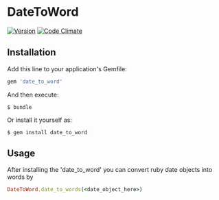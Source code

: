 # DateToWord

[![Version     ](https://img.shields.io/gem/v/date_to_word.svg?style=flat)](https://rubygems.org/gems/date_to_word)
[![Code Climate](https://codeclimate.com/github/nidhinnambiar/date_to_word/badges/gpa.svg)](https://codeclimate.com/github/nidhinnambiar/date_to_word)

## Installation

Add this line to your application's Gemfile:

```ruby
gem 'date_to_word'
```

And then execute:

    $ bundle

Or install it yourself as:

    $ gem install date_to_word

## Usage

After installing the 'date_to_word' you can convert ruby date objects into words by 

```ruby
DateToWord.date_to_words(<date_object_here>)
```

